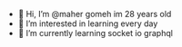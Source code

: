 - 👋 Hi, I’m @maher gomeh im 28 years old
- 👀 I’m interested in learning every day
- 🌱 I’m currently learning  socket io graphql


<!---
maher9393267111/maher9393267111 is a ✨ special ✨ repository because its `README.md` (this file) appears on your GitHub profile.
You can click the Preview link to take a look at your changes.
--->
